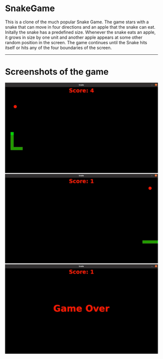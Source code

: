 # SnakeGame
This is a clone of the much popular Snake Game. The game stars with a snake that can move in four directions and an apple that the snake can eat. Initally the snake has a predefined size. Whenever the snake eats an apple, it grows in size by one unit and another apple appears at some other random position in the screen. The game continues until the Snake hits itself or hits any of the four boundaries of the screen.

<hr>

# Screenshots of the game

<img src = "Demo/Screenshot from 2022-06-04 06-27-58.png">
<img src = "Demo/Screenshot from 2022-06-04 06-27-14.png">
<img src = "Demo/Screenshot from 2022-06-04 06-27-34.png">
